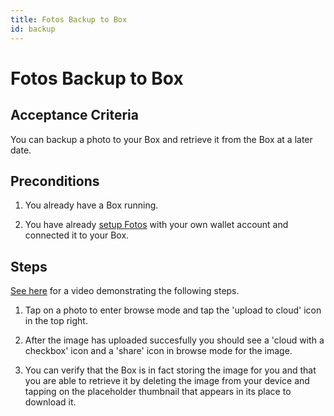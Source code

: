 ```yaml
---
title: Fotos Backup to Box
id: backup
---
```


# Fotos Backup to Box

## Acceptance Criteria

You can backup a photo to your Box and retrieve it from the Box at a later date.

## Preconditions

1. You already have a Box running.

2. You have already [setup Fotos](./setup) with your own wallet account and connected it to your Box.

## Steps

[See here](https://drive.google.com/file/d/1BfwDusYmMmLQ7ksmMcXTMUSQv7dUmwN4/view?usp=sharing) for a video demonstrating the following steps.

1.  Tap on a photo to enter browse mode and tap the 'upload to cloud' icon in the top right.

2.  After the image has uploaded succesfully you should see a 'cloud with a checkbox' icon and a 'share' icon in browse mode for the image.

3.  You can verify that the Box is in fact storing the image for you and that you are able to retrieve it by deleting the image from your device and tapping on the placeholder thumbnail that appears in its place to download it.
